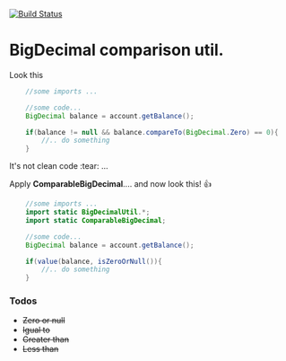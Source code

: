 [![Build Status](https://travis-ci.org/wilsoncampusano/bigdecimal.svg?branch=master)](https://travis-ci.org/wilsoncampusano/bigdecimal)

# BigDecimal comparison util.



Look this

```java
	//some imports ...

	//some code...
    BigDecimal balance = account.getBalance();

    if(balance != null && balance.compareTo(BigDecimal.Zero) == 0){
    	//.. do something
    }

```

It's not clean code :tear: ...

Apply **ComparableBigDecimal**.... and now look this! :+1:

```java
	//some imports ...
    import static BigDecimalUtil.*;
	import static ComparableBigDecimal;

	//some code...
    BigDecimal balance = account.getBalance();

    if(value(balance, isZeroOrNull()){
    	//.. do something
    }
```

### Todos

 - ~~Zero or null~~
 - ~~Igual to~~
 - ~~Greater than~~
 - ~~Less than~~